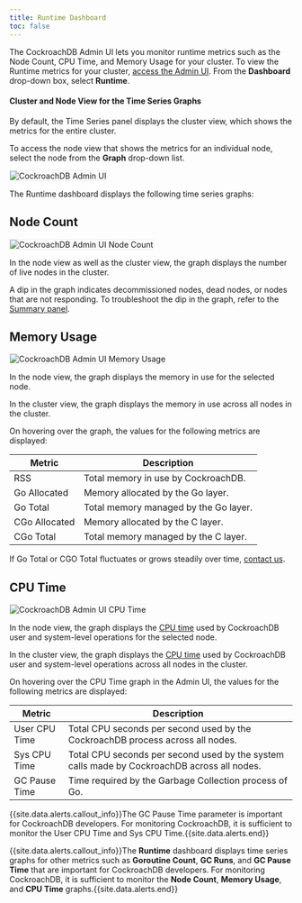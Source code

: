 ```yaml
---
title: Runtime Dashboard
toc: false
---
```


The CockroachDB Admin UI lets you monitor runtime metrics such as the Node Count, CPU Time, and Memory Usage for your cluster. To view the Runtime metrics for your cluster, [access the Admin UI](admin-ui-access-and-navigate.html#access-the-admin-ui). From the **Dashboard** drop-down box, select **Runtime**.

<div id="toc"></div>

#### Cluster and Node View for the Time Series Graphs
By default, the Time Series panel displays the cluster view, which shows the metrics for the entire cluster. 

To access the node view that shows the metrics for an individual node, select the node from the **Graph** drop-down list.

<img src="{{ 'images/admin_ui_select_node.png' | relative_url }}" alt="CockroachDB Admin UI" style="border:1px solid #eee;max-width:40%"/>

The Runtime dashboard displays the following time series graphs:

## Node Count
<img src="{{ 'images/admin_ui_node_count.png' | relative_url }}" alt="CockroachDB Admin UI Node Count" style="border:1px solid #eee;max-width:100%" />

In the node view as well as the cluster view, the graph displays the number of live nodes in the cluster.

A dip in the graph indicates decommissioned nodes, dead nodes, or nodes that are not responding. To troubleshoot the dip in the graph, refer to the [Summary panel](admin-ui-access-and-navigate.html#summary-panel).

## Memory Usage
<img src="{{ 'images/admin_ui_memory_usage.png' | relative_url }}" alt="CockroachDB Admin UI Memory Usage" style="border:1px solid #eee;max-width:100%" />

In the node view, the graph displays the memory in use for the selected node.

In the cluster view, the graph displays the memory in use across all nodes in the cluster.

On hovering over the graph, the values for the following metrics are displayed:

Metric | Description
--------|----
RSS | Total memory in use by CockroachDB.
Go Allocated | Memory allocated by the Go layer.
Go Total | Total memory managed by the Go layer.
CGo Allocated | Memory allocated by the C layer.
CGo Total | Total memory managed by the C layer.

If Go Total or CGO Total fluctuates or grows steadily over time, [contact us](https://forum.cockroachlabs.com/).

## CPU Time
<img src="{{ 'images/admin_ui_cpu_time.png' | relative_url }}" alt="CockroachDB Admin UI CPU Time" style="border:1px solid #eee;max-width:100%" />

In the node view, the graph displays the [CPU time](https://en.wikipedia.org/wiki/CPU_time) used by CockroachDB user and system-level operations for the selected node.

In the cluster view, the graph displays the [CPU time](https://en.wikipedia.org/wiki/CPU_time) used by CockroachDB user and system-level operations across all nodes in the cluster.

On hovering over the CPU Time graph in the Admin UI, the values for the following metrics are displayed:

Metric | Description
--------|----
User CPU Time | Total CPU seconds per second used by the CockroachDB process across all nodes.
Sys CPU Time | Total CPU seconds per second used by the system calls made by CockroachDB across all nodes.
GC Pause Time | Time required by the Garbage Collection process of Go.

{{site.data.alerts.callout_info}}The GC Pause Time parameter is important for CockroachDB developers. For monitoring CockroachDB, it is sufficient to monitor the User CPU Time and Sys CPU Time.{{site.data.alerts.end}}

{{site.data.alerts.callout_info}}The <b>Runtime</b> dashboard displays time series graphs for other metrics such as <b>Goroutine Count</b>, <b>GC Runs</b>, and <b>GC Pause Time</b> that are important for CockroachDB developers. For monitoring CockroachDB, it is sufficient to monitor the <b>Node Count</b>, <b>Memory Usage</b>, and <b>CPU Time</b> graphs.{{site.data.alerts.end}}
